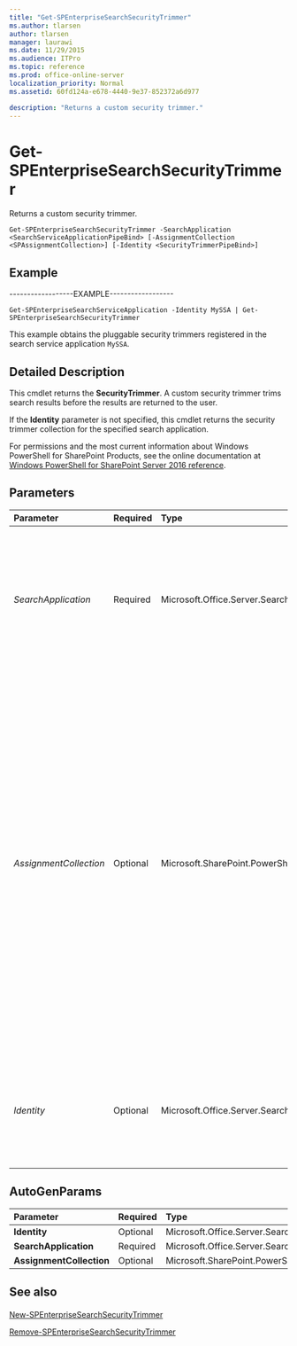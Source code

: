 ```yaml
---
title: "Get-SPEnterpriseSearchSecurityTrimmer"
ms.author: tlarsen
author: tlarsen
manager: laurawi
ms.date: 11/29/2015
ms.audience: ITPro
ms.topic: reference
ms.prod: office-online-server
localization_priority: Normal
ms.assetid: 60fd124a-e678-4440-9e37-852372a6d977

description: "Returns a custom security trimmer."
---
```


# Get-SPEnterpriseSearchSecurityTrimmer

Returns a custom security trimmer.
  
```
Get-SPEnterpriseSearchSecurityTrimmer -SearchApplication <SearchServiceApplicationPipeBind> [-AssignmentCollection <SPAssignmentCollection>] [-Identity <SecurityTrimmerPipeBind>]

```

## Example

------------------EXAMPLE------------------
  
```
Get-SPEnterpriseSearchServiceApplication -Identity MySSA | Get-SPEnterpriseSearchSecurityTrimmer
```

This example obtains the pluggable security trimmers registered in the search service application  `MySSA`.
  
## Detailed Description

This cmdlet returns the **SecurityTrimmer**. A custom security trimmer trims search results before the results are returned to the user. 
  
 If the **Identity** parameter is not specified, this cmdlet returns the security trimmer collection for the specified search application. 
  
For permissions and the most current information about Windows PowerShell for SharePoint Products, see the online documentation at [Windows PowerShell for SharePoint Server 2016 reference](https://go.microsoft.com/fwlink/p/?LinkId=671715). 
  
## Parameters

|**Parameter**|**Required**|**Type**|**Description**|
|:-----|:-----|:-----|:-----|
| _SearchApplication_ <br/> |Required  <br/> |Microsoft.Office.Server.Search.Cmdlet.SearchServiceApplicationPipeBind  <br/> |Specifies the search application that contains the security trimmer.  <br/> The type must be a valid GUID, in the form 12345678-90ab-cdef-1234-567890bcdefgh; a valid search application name, for example, SearchApp1, or an instance of a valid **SearchServiceApplication** object.  <br/> |
| _AssignmentCollection_ <br/> |Optional  <br/> |Microsoft.SharePoint.PowerShell.SPAssignmentCollection  <br/> |Manages objects for the purpose of proper disposal. Use of objects, such as **SPWeb** or **SPSite**, can use large amounts of memory and use of these objects in Windows PowerShell scripts requires proper memory management. Using the **SPAssignment** object, you can assign objects to a variable and dispose of the objects after they are needed to free up memory. When **SPWeb**, **SPSite**, or **SPSiteAdministration** objects are used, the objects are automatically disposed of if an assignment collection or the **Global** parameter is not used.  <br/> > [!NOTE]> When the **Global** parameter is used, all objects are contained in the global store. If objects are not immediately used, or disposed of by using the **Stop-SPAssignment** command, an out-of-memory scenario can occur.           |
| _Identity_ <br/> |Optional  <br/> |Microsoft.Office.Server.Search.Cmdlet.SecurityTrimmerPipeBind  <br/> |Specifies the pluggable security trimmer used for the specified search application.  <br/> The type must be a valid GUID in the form 12345678-90ab-cdef-1234-567890bcdefgh, or an instance of a valid **SecurityTrimmer** object.  <br/> |
   
## AutoGenParams

|**Parameter**|**Required**|**Type**|**Description**|
|:-----|:-----|:-----|:-----|
|**Identity** <br/> |Optional  <br/> |Microsoft.Office.Server.Search.Cmdlet.SecurityTrimmerPipeBind  <br/> ||
|**SearchApplication** <br/> |Required  <br/> |Microsoft.Office.Server.Search.Cmdlet.SearchServiceApplicationPipeBind  <br/> ||
|**AssignmentCollection** <br/> |Optional  <br/> |Microsoft.SharePoint.PowerShell.SPAssignmentCollection  <br/> ||
   
## See also

#### 

[New-SPEnterpriseSearchSecurityTrimmer](new-spenterprisesearchsecuritytrimmer.md)
  
[Remove-SPEnterpriseSearchSecurityTrimmer](remove-spenterprisesearchsecuritytrimmer.md)

